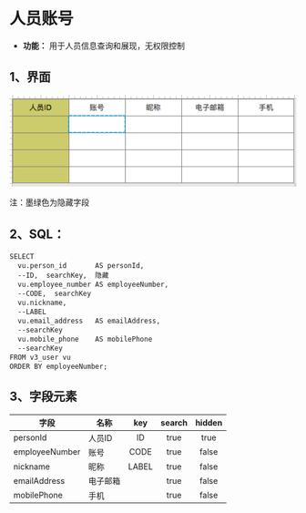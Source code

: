 # 人员账号
- **功能：** 用于人员信息查询和展现，无权限控制

## 1、界面
![](./../img/dynobj/人员账号.png)

注：墨绿色为隐藏字段

## 2、SQL：
```
SELECT
  vu.person_id       AS personId,
  --ID,  searchKey,  隐藏
  vu.employee_number AS employeeNumber,
  --CODE,  searchKey
  vu.nickname,
  --LABEL
  vu.email_address   AS emailAddress,
  --searchKey
  vu.mobile_phone    AS mobilePhone
  --searchKey
FROM v3_user vu
ORDER BY employeeNumber;
```

## 3、字段元素
|字段|名称|key|search|hidden|
|---|---|:---:|:---:|:---:|
|personId|人员ID|ID|true|true|
|employeeNumber|账号|CODE|true|false|
|nickname|昵称|LABEL|true|false|
|emailAddress|电子邮箱| |true|false|
|mobilePhone|手机| |true|false|


